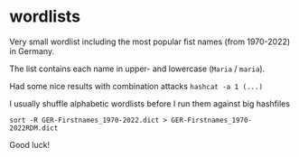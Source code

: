 # wordlists
Very small wordlist including the most popular fist names (from 1970-2022) in Germany.

The list contains each name in upper- and lowercase (```Maria``` / ```maria```).

Had some nice results with combination attacks ```hashcat -a 1 (...)```

I usually shuffle alphabetic wordlists before I run them against big hashfiles
```plain
sort -R GER-Firstnames_1970-2022.dict > GER-Firstnames_1970-2022RDM.dict
```
Good luck!
